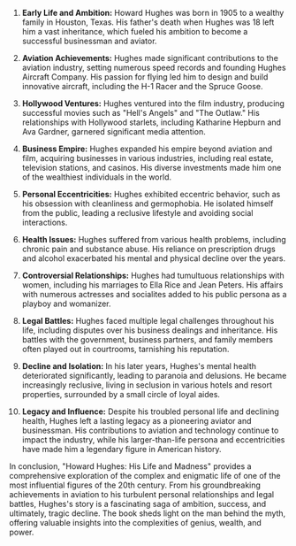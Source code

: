1. **Early Life and Ambition:** Howard Hughes was born in 1905 to a wealthy family in Houston, Texas. His father's death when Hughes was 18 left him a vast inheritance, which fueled his ambition to become a successful businessman and aviator.

2. **Aviation Achievements:** Hughes made significant contributions to the aviation industry, setting numerous speed records and founding Hughes Aircraft Company. His passion for flying led him to design and build innovative aircraft, including the H-1 Racer and the Spruce Goose.

3. **Hollywood Ventures:** Hughes ventured into the film industry, producing successful movies such as "Hell's Angels" and "The Outlaw." His relationships with Hollywood starlets, including Katharine Hepburn and Ava Gardner, garnered significant media attention.

4. **Business Empire:** Hughes expanded his empire beyond aviation and film, acquiring businesses in various industries, including real estate, television stations, and casinos. His diverse investments made him one of the wealthiest individuals in the world.

5. **Personal Eccentricities:** Hughes exhibited eccentric behavior, such as his obsession with cleanliness and germophobia. He isolated himself from the public, leading a reclusive lifestyle and avoiding social interactions.

6. **Health Issues:** Hughes suffered from various health problems, including chronic pain and substance abuse. His reliance on prescription drugs and alcohol exacerbated his mental and physical decline over the years.

7. **Controversial Relationships:** Hughes had tumultuous relationships with women, including his marriages to Ella Rice and Jean Peters. His affairs with numerous actresses and socialites added to his public persona as a playboy and womanizer.

8. **Legal Battles:** Hughes faced multiple legal challenges throughout his life, including disputes over his business dealings and inheritance. His battles with the government, business partners, and family members often played out in courtrooms, tarnishing his reputation.

9. **Decline and Isolation:** In his later years, Hughes's mental health deteriorated significantly, leading to paranoia and delusions. He became increasingly reclusive, living in seclusion in various hotels and resort properties, surrounded by a small circle of loyal aides.

10. **Legacy and Influence:** Despite his troubled personal life and declining health, Hughes left a lasting legacy as a pioneering aviator and businessman. His contributions to aviation and technology continue to impact the industry, while his larger-than-life persona and eccentricities have made him a legendary figure in American history.

In conclusion, "Howard Hughes: His Life and Madness" provides a comprehensive exploration of the complex and enigmatic life of one of the most influential figures of the 20th century. From his groundbreaking achievements in aviation to his turbulent personal relationships and legal battles, Hughes's story is a fascinating saga of ambition, success, and ultimately, tragic decline. The book sheds light on the man behind the myth, offering valuable insights into the complexities of genius, wealth, and power.
